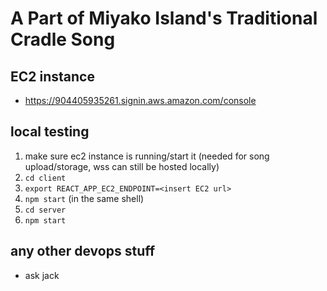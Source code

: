 # A Part of Miyako Island's Traditional Cradle Song

## EC2 instance

- <https://904405935261.signin.aws.amazon.com/console>

## local testing

1. make sure ec2 instance is running/start it (needed for song upload/storage, wss can still be hosted locally)
2. `cd client`
3. `export REACT_APP_EC2_ENDPOINT=<insert EC2 url>`
4. `npm start` (in the same shell)
5. `cd server`
6. `npm start`

## any other devops stuff

- ask jack
